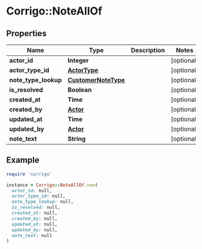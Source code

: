 # Corrigo::NoteAllOf

## Properties

| Name | Type | Description | Notes |
| ---- | ---- | ----------- | ----- |
| **actor_id** | **Integer** |  | [optional] |
| **actor_type_id** | [**ActorType**](ActorType.md) |  | [optional] |
| **note_type_lookup** | [**CustomerNoteType**](CustomerNoteType.md) |  | [optional] |
| **is_resolved** | **Boolean** |  | [optional] |
| **created_at** | **Time** |  | [optional] |
| **created_by** | [**Actor**](Actor.md) |  | [optional] |
| **updated_at** | **Time** |  | [optional] |
| **updated_by** | [**Actor**](Actor.md) |  | [optional] |
| **note_text** | **String** |  | [optional] |

## Example

```ruby
require 'corrigo'

instance = Corrigo::NoteAllOf.new(
  actor_id: null,
  actor_type_id: null,
  note_type_lookup: null,
  is_resolved: null,
  created_at: null,
  created_by: null,
  updated_at: null,
  updated_by: null,
  note_text: null
)
```

